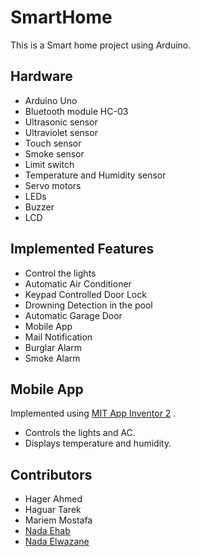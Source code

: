 # SmartHome
This is a Smart home project using Arduino.
## Hardware
- Arduino Uno
- Bluetooth module HC-03
- Ultrasonic sensor
- Ultraviolet sensor
- Touch sensor
- Smoke sensor
- Limit switch
- Temperature and Humidity sensor
- Servo motors
- LEDs
- Buzzer
- LCD

## Implemented Features
- Control the lights
- Automatic Air Conditioner
- Keypad Controlled Door Lock
- Drowning Detection in the pool
- Automatic Garage Door
- Mobile App 
- Mail Notification
- Burglar Alarm
- Smoke Alarm

## Mobile App
Implemented using [MIT App Inventor 2](http://ai2.appinventor.mit.edu/) .

- Controls the lights and AC. 
- Displays temperature and humidity.

## Contributors
- Hager Ahmed
- Haguar Tarek
- Mariem Mostafa
- [Nada Ehab](https://github.com/nadaehab31)
- [Nada Elwazane](https://github.com/NadaTElwazane)
